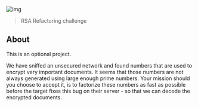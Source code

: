 ![img](https://assets.imaginablefutures.com/media/images/ALX_Logo.max-200x150.png)
> RSA Refactoring challenge

## About
This is an optional project.

We have sniffed an unsecured network and found numbers that are used to encrypt very important documents. It seems that those numbers are not always generated using large enough prime numbers. Your mission should you choose to accept it, is to factorize these numbers as fast as possible before the target fixes this bug on their server - so that we can decode the encrypted documents.

